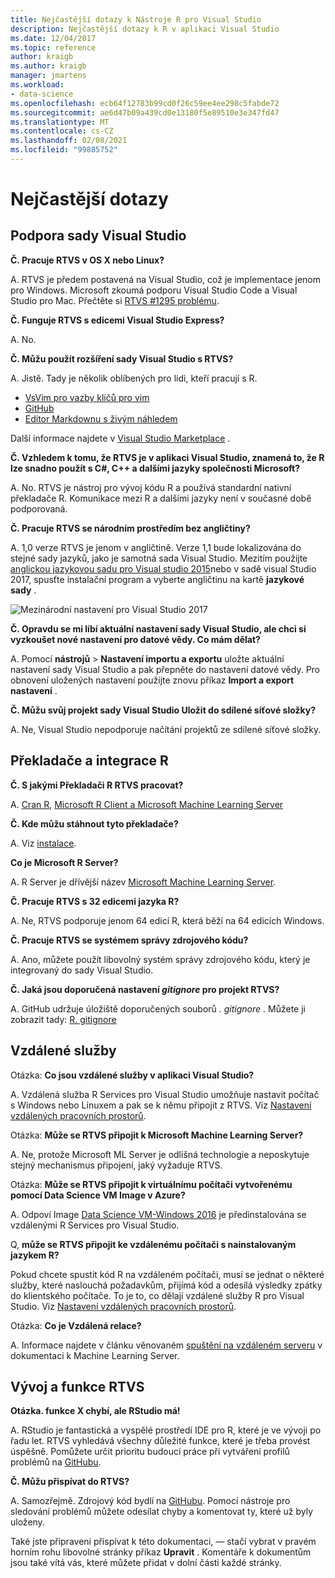 ```yaml
---
title: Nejčastější dotazy k Nástroje R pro Visual Studio
description: Nejčastější dotazy k R v aplikaci Visual Studio
ms.date: 12/04/2017
ms.topic: reference
author: kraigb
ms.author: kraigb
manager: jmartens
ms.workload:
- data-science
ms.openlocfilehash: ecb64f12783b99cd0f26c59ee4ee298c5fabde72
ms.sourcegitcommit: ae6d47b09a439cd0e13180f5e89510e3e347fd47
ms.translationtype: MT
ms.contentlocale: cs-CZ
ms.lasthandoff: 02/08/2021
ms.locfileid: "99885752"
---
```

# <a name="frequently-asked-questions"></a>Nejčastější dotazy

## <a name="visual-studio-support"></a>Podpora sady Visual Studio

**Č. Pracuje RTVS v OS X nebo Linux?**

A. RTVS je předem postavená na Visual Studio, což je implementace jenom pro Windows. Microsoft zkoumá podporu Visual Studio Code a Visual Studio pro Mac. Přečtěte si [RTVS #1295 problému](https://github.com/Microsoft/RTVS/issues/1295).

**Č. Funguje RTVS s edicemi Visual Studio Express?**

A. No.

**Č. Můžu použít rozšíření sady Visual Studio s RTVS?**

A. Jistě. Tady je několik oblíbených pro lidi, kteří pracují s R.

- [VsVim pro vazby klíčů pro vim](https://marketplace.visualstudio.com/items?itemName=JaredParMSFT.VsVim)
- [GitHub](https://marketplace.visualstudio.com/items?itemName=GitHub.GitHubExtensionforVisualStudio)
- [Editor Markdownu s živým náhledem](https://marketplace.visualstudio.com/items?itemName=MadsKristensen.MarkdownEditor)

Další informace najdete v [Visual Studio Marketplace](https://marketplace.visualstudio.com/) .

**Č. Vzhledem k tomu, že RTVS je v aplikaci Visual Studio, znamená to, že R lze snadno použít s C#, C++ a dalšími jazyky společnosti Microsoft?**

A. No. RTVS je nástroj pro vývoj kódu R a používá standardní nativní překladače R. Komunikace mezi R a dalšími jazyky není v současné době podporovaná.

**Č. Pracuje RTVS se národním prostředím bez angličtiny?**

A. 1,0 verze RTVS je jenom v angličtině. Verze 1,1 bude lokalizována do stejné sady jazyků, jako je samotná sada Visual Studio. Mezitím použijte [anglickou jazykovou sadu pro Visual studio 2015](https://www.microsoft.com/download/details.aspx?id=48157)nebo v sadě visual Studio 2017, spusťte instalační program a vyberte angličtinu na kartě **jazykové sady** .

![Mezinárodní nastavení pro Visual Studio 2017](media/FAQ-international-settings.png)

**Č. Opravdu se mi líbí aktuální nastavení sady Visual Studio, ale chci si vyzkoušet nové nastavení pro datové vědy. Co mám dělat?**

A. Pomocí **nástrojů**  >  **Nastavení importu a exportu** uložte aktuální nastavení sady Visual Studio a pak přepněte do nastavení datové vědy. Pro obnovení uložených nastavení použijte znovu příkaz **Import a export nastavení** .

**Č. Můžu svůj projekt sady Visual Studio Uložit do sdílené síťové složky?**

A. Ne, Visual Studio nepodporuje načítání projektů ze sdílené síťové složky.

## <a name="r-interpretersintegration"></a>Překladače a integrace R

**Č. S jakými Překladači R RTVS pracovat?**

A. [Cran R](https://cran.r-project.org/), [Microsoft R Client a Microsoft Machine Learning Server](/machine-learning-server/)

**Č. Kde můžu stáhnout tyto překladače?**

A. Viz [instalace](installing-r-tools-for-visual-studio.md).

**Co je Microsoft R Server?**

A. R Server je dřívější název [Microsoft Machine Learning Server](/machine-learning-server/what-is-machine-learning-server).

**Č. Pracuje RTVS s 32 edicemi jazyka R?**

A. Ne, RTVS podporuje jenom 64 edicí R, která běží na 64 edicích Windows.

**Č. Pracuje RTVS se systémem správy zdrojového kódu?**

A. Ano, můžete použít libovolný systém správy zdrojového kódu, který je integrovaný do sady Visual Studio.

**Č. Jaká jsou doporučená nastavení *gitignore* pro projekt RTVS?**

A. GitHub udržuje úložiště doporučených souborů *. gitignore* . Můžete ji zobrazit tady: [R. gitignore](https://github.com/github/gitignore/blob/master/R.gitignore)

## <a name="remote-services"></a>Vzdálené služby

Otázka: **Co jsou vzdálené služby v aplikaci Visual Studio?**

A. Vzdálená služba R Services pro Visual Studio umožňuje nastavit počítač s Windows nebo Linuxem a pak se k němu připojit z RTVS. Viz [Nastavení vzdálených pracovních prostorů](setting-up-remote-r-workspaces.md).

Otázka: **Může se RTVS připojit k Microsoft Machine Learning Server?**

A. Ne, protože Microsoft ML Server je odlišná technologie a neposkytuje stejný mechanismus připojení, jaký vyžaduje RTVS.

Otázka: **Může se RTVS připojit k virtuálnímu počítači vytvořenému pomocí Data Science VM Image v Azure?**

A. Odpoví Image [Data Science VM-Windows 2016](https://azure.microsoft.com/services/virtual-machines/data-science-virtual-machines/) je předinstalována se vzdálenými R Services pro Visual Studio.

Q, **může se RTVS připojit ke vzdálenému počítači s nainstalovaným jazykem R?**

Pokud chcete spustit kód R na vzdáleném počítači, musí se jednat o některé služby, které naslouchá požadavkům, přijímá kód a odesílá výsledky zpátky do klientského počítače. To je to, co dělají vzdálené služby R pro Visual Studio. Viz [Nastavení vzdálených pracovních prostorů](setting-up-remote-r-workspaces.md).

Otázka: **Co je Vzdálená relace?**

A. Informace najdete v článku věnovaném [spuštění na vzdáleném serveru](/machine-learning-server/r/how-to-execute-code-remotely) v dokumentaci k Machine Learning Server.

## <a name="rtvs-development-and-features"></a>Vývoj a funkce RTVS

**Otázka. funkce X chybí, ale RStudio má!**

A. RStudio je fantastická a vyspělé prostředí IDE pro R, které je ve vývoji po řadu let. RTVS vyhledává všechny důležité funkce, které je třeba provést úspěšně. Pomůžete určit prioritu budoucí práce při vytváření profilů problémů na [GitHubu](https://github.com/Microsoft/RTVS/issues/).

**Č. Můžu přispívat do RTVS?**

A. Samozřejmě. Zdrojový kód bydlí na [GitHubu](https://github.com/microsoft/RTVS). Pomocí nástroje pro sledování problémů můžete odesílat chyby a komentovat ty, které už byly uloženy.

Také jste připraveni přispívat k této dokumentaci, &mdash; stačí vybrat v pravém horním rohu libovolné stránky příkaz **Upravit** . Komentáře k dokumentům jsou také vítá vás, které můžete přidat v dolní části každé stránky.

